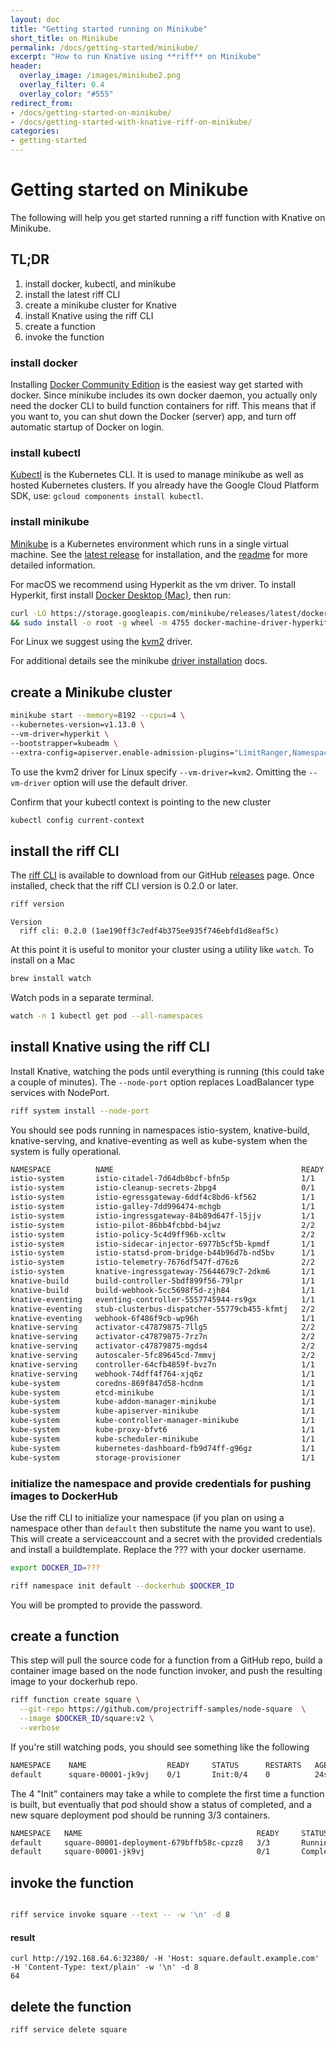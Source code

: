 ```yaml
---
layout: doc
title: "Getting started running on Minikube"
short_title: on Minikube
permalink: /docs/getting-started/minikube/
excerpt: "How to run Knative using **riff** on Minikube"
header:
  overlay_image: /images/minikube2.png
  overlay_filter: 0.4
  overlay_color: "#555"
redirect_from:
- /docs/getting-started-on-minikube/
- /docs/getting-started-with-knative-riff-on-minikube/
categories:
- getting-started
---
```


# Getting started on Minikube

The following will help you get started running a riff function with Knative on Minikube.

## TL;DR

1. install docker, kubectl, and minikube
2. install the latest riff CLI
3. create a minikube cluster for Knative
4. install Knative using the riff CLI
5. create a function
6. invoke the function

### install docker

Installing [Docker Community Edition](https://store.docker.com/search?type=edition&offering=community) is the easiest way get started with docker. Since minikube includes its own docker daemon, you actually only need the docker CLI to build function containers for riff. This means that if you want to, you can shut down the Docker (server) app, and turn off automatic startup of Docker on login.

### install kubectl

[Kubectl](https://kubernetes.io/docs/tasks/tools/install-kubectl/) is the Kubernetes CLI. It is used to manage minikube as well as hosted Kubernetes clusters. If you already have the Google Cloud Platform SDK, use: `gcloud components install kubectl`.

### install minikube

[Minikube](https://kubernetes.io/docs/tasks/tools/install-minikube/) is a Kubernetes environment which runs in a single virtual machine. See the [latest release](https://github.com/kubernetes/minikube/releases) for installation, and the [readme](https://github.com/kubernetes/minikube/blob/master/README.md) for more detailed information.

For macOS we recommend using Hyperkit as the vm driver. To install Hyperkit, first install [Docker Desktop (Mac)](https://store.docker.com/editions/community/docker-ce-desktop-mac), then run:

```sh
curl -LO https://storage.googleapis.com/minikube/releases/latest/docker-machine-driver-hyperkit \
&& sudo install -o root -g wheel -m 4755 docker-machine-driver-hyperkit /usr/local/bin/
```

For Linux we suggest using the [kvm2](https://github.com/kubernetes/minikube/blob/master/docs/drivers.md#kvm2-driver) driver.

For additional details see the minikube [driver installation](https://github.com/kubernetes/minikube/blob/master/docs/drivers.md#hyperkit-driver) docs.

## create a Minikube cluster

```sh
minikube start --memory=8192 --cpus=4 \
--kubernetes-version=v1.13.0 \
--vm-driver=hyperkit \
--bootstrapper=kubeadm \
--extra-config=apiserver.enable-admission-plugins="LimitRanger,NamespaceExists,NamespaceLifecycle,ResourceQuota,ServiceAccount,DefaultStorageClass,MutatingAdmissionWebhook"
```

To use the kvm2 driver for Linux specify `--vm-driver=kvm2`. Omitting the `--vm-driver` option will use the default driver.

Confirm that your kubectl context is pointing to the new cluster

```sh
kubectl config current-context
```

## install the riff CLI

The [riff CLI](https://github.com/projectriff/riff/) is available to download from our GitHub [releases](https://github.com/projectriff/riff/releases) page. Once installed, check that the riff CLI version is 0.2.0 or later.

```sh
riff version
```
```
Version
  riff cli: 0.2.0 (1ae190ff3c7edf4b375ee935f746ebfd1d8eaf5c)
```

At this point it is useful to monitor your cluster using a utility like `watch`. To install on a Mac

```sh
brew install watch
```

Watch pods in a separate terminal.

```sh
watch -n 1 kubectl get pod --all-namespaces
```

## install Knative using the riff CLI

Install Knative, watching the pods until everything is running (this could take a couple of minutes). The `--node-port` option replaces LoadBalancer type services with NodePort.

```sh
riff system install --node-port
```

You should see pods running in namespaces istio-system, knative-build, knative-serving, and knative-eventing as well as kube-system when the system is fully operational. 

```sh
NAMESPACE          NAME                                          READY     STATUS      RESTARTS   AGE
istio-system       istio-citadel-7d64db8bcf-bfn5p                1/1       Running     0          4m
istio-system       istio-cleanup-secrets-2bpg4                   0/1       Completed   0          4m
istio-system       istio-egressgateway-6ddf4c8bd6-kf562          1/1       Running     0          4m
istio-system       istio-galley-7dd996474-mchgb                  1/1       Running     0          4m
istio-system       istio-ingressgateway-84b89d647f-l5jjv         1/1       Running     0          4m
istio-system       istio-pilot-86bb4fcbbd-b4jwz                  2/2       Running     0          4m
istio-system       istio-policy-5c4d9ff96b-xcltw                 2/2       Running     0          4m
istio-system       istio-sidecar-injector-6977b5cf5b-kpmdf       1/1       Running     0          4m
istio-system       istio-statsd-prom-bridge-b44b96d7b-nd5bv      1/1       Running     0          4m
istio-system       istio-telemetry-7676df547f-d76z6              2/2       Running     0          4m
istio-system       knative-ingressgateway-75644679c7-2dkm6       1/1       Running     0          2m
knative-build      build-controller-5bdf899f56-79lpr             1/1       Running     0          2m
knative-build      build-webhook-5cc5698f5d-zjh84                1/1       Running     0          2m
knative-eventing   eventing-controller-5557745944-rs9gx          1/1       Running     0          2m
knative-eventing   stub-clusterbus-dispatcher-55779cb455-kfmtj   2/2       Running     0          1m
knative-eventing   webhook-6f486f9cb-wp96h                       1/1       Running     0          2m
knative-serving    activator-c47879875-7llg5                     2/2       Running     0          2m
knative-serving    activator-c47879875-7rz7n                     2/2       Running     0          2m
knative-serving    activator-c47879875-mgds4                     2/2       Running     0          2m
knative-serving    autoscaler-5fc89645cd-7mmvj                   2/2       Running     0          2m
knative-serving    controller-64cfb4859f-bvz7n                   1/1       Running     0          2m
knative-serving    webhook-74dff4f764-xjq6z                      1/1       Running     0          2m
kube-system        coredns-869f847d58-hcdnm                      1/1       Running     0          6m
kube-system        etcd-minikube                                 1/1       Running     0          5m
kube-system        kube-addon-manager-minikube                   1/1       Running     0          5m
kube-system        kube-apiserver-minikube                       1/1       Running     0          5m
kube-system        kube-controller-manager-minikube              1/1       Running     0          5m
kube-system        kube-proxy-bfvt6                              1/1       Running     0          6m
kube-system        kube-scheduler-minikube                       1/1       Running     0          5m
kube-system        kubernetes-dashboard-fb9d74ff-g96gz           1/1       Running     0          6m
kube-system        storage-provisioner                           1/1       Running     0          6m
```

### initialize the namespace and provide credentials for pushing images to DockerHub

Use the riff CLI to initialize your namespace (if you plan on using a namespace other than `default` then substitute the name you want to use). This will create a serviceaccount and a secret with the provided credentials and install a buildtemplate. Replace the ??? with your docker username.

```sh
export DOCKER_ID=???
```

```sh
riff namespace init default --dockerhub $DOCKER_ID
```

You will be prompted to provide the password.

## create a function

This step will pull the source code for a function from a GitHub repo, build a container image based on the node function invoker, and push the resulting image to your dockerhub repo.

```sh
riff function create square \
  --git-repo https://github.com/projectriff-samples/node-square  \
  --image $DOCKER_ID/square:v2 \
  --verbose
```

If you're still watching pods, you should see something like the following

```sh
NAMESPACE    NAME                  READY     STATUS      RESTARTS   AGE
default      square-00001-jk9vj    0/1       Init:0/4    0          24s
```

The 4 "Init" containers may take a while to complete the first time a function is built, but eventually that pod should show a status of completed, and a new square deployment pod should be running 3/3 containers.

```sh
NAMESPACE   NAME                                       READY     STATUS      RESTARTS   AGE
default     square-00001-deployment-679bffb58c-cpzz8   3/3       Running     0          4m
default     square-00001-jk9vj                         0/1       Completed   0          5m
```

## invoke the function

```sh

riff service invoke square --text -- -w '\n' -d 8
```

#### result

```
curl http://192.168.64.6:32380/ -H 'Host: square.default.example.com' -H 'Content-Type: text/plain' -w '\n' -d 8
64
```

## delete the function

```sh
riff service delete square
```
